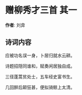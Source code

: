 # 赠柳秀才三首  其一

**作者**: 刘弇

## 诗词内容

应被功名误一身，卜居归就水云耕。

诗题招隠同谁和，赋奏闲居独自成。

三径蓬蒿贫处士，五车经史富书生。

几回醉后颠狂甚，便拟骑鲸上太清。

